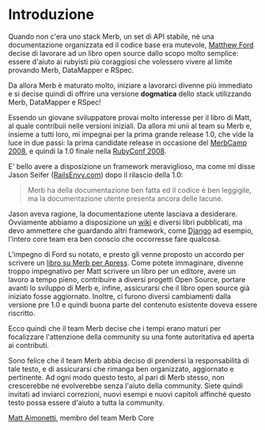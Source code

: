 # Introduzione

Quando non c'era uno stack Merb, un set di API stabile, né una documentazione organizzata ed il codice base era mutevole, [Matthew Ford](http://github.com/deimos1986) decise di lavorare ad un libro open source dallo scopo molto semplice: essere d'aiuto ai rubyisti più coraggiosi che volessero vivere al limite provando Merb, DataMapper e RSpec.

Da allora Merb è maturato molto, iniziare a lavorarci divenne più immediato e si decise quindi di offrire una versione **dogmatica** dello stack utilizzando Merb, DataMapper e RSpec!

Essendo un giovane sviluppatore provai molto interesse per il libro di Matt, al quale contribuii nelle versioni iniziali. Da allora mi unii al team su Merb e, insieme a tutti loro, mi impegnai per la prima grande release 1.0, che vide la luce in due passi: la prima candidate release in occasione del [MerbCamp 2008](http://merbcamp.com), e quindi la 1.0 finale nella [RubyConf 2008](http://rubyconf.org).

E' bello avere a disposizione un framework meraviglioso, ma come mi disse Jason Seifer ([RailsEnvy.com](http://railsenvy.com)) dopo il rilascio della 1.0:

> Merb ha della documentazione ben fatta ed il codice è ben leggigile, ma la documentazione utente presenta ancora delle lacune.

Jason aveva ragione, la documentazione utente lasciava a desiderare. Ovviamente abbiamo a disposizione un [wiki](http://wiki.merbivore.com) e diversi libri pubblicati, ma devo ammettere che guardando altri framework, come [Django](http://www.djangobook.com/) ad esempio, l'intero core team era ben conscio che occorresse fare qualcosa. 

L'impegno di Ford su notato, e presto gli venne proposto un accordo per scrivere un [libro su Merb per Apress](http://www.apress.com/book/view/9781430218234). Come potete immaginare, divenne troppo impegnativo per Matt scrivere un libro per un editore, avere un lavoro a tempo pieno, contribuire a diversi progetti Open Source, portare avanti lo sviluppo di Merb e, infine, assicurarsi che il libro open source già iniziato fosse aggiornato. Inoltre, ci furono diversi cambiamenti dalla versione pre 1.0 e quindi buona parte del contenuto esistente doveva essere riscritto.

Ecco quindi che il team Merb decise che i tempi erano maturi per focalizzare l'attenzione della community su una fonte autoritativa ed aperta ai contributi.

Sono felice che il team Merb abbia deciso di prendersi la responsabilità di tale testo, e di assicurarsi che rimanga ben organizzato, aggiornato e pertinente. Ad ogni modo questo testo, al pari di Merb stesso, non crescerebbe né evolverebbe senza l'aiuto della community. Siete quindi invitati ad inviarci correzioni, nuovi esempi e nuovi capitoli affinché questo testo possa essere d'aiuto a tutta la community.

[Matt Aimonetti](http://merbist.com), membro del team Merb Core
